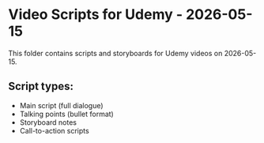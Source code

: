 # Video Scripts for Udemy - 2026-05-15

This folder contains scripts and storyboards for Udemy videos on 2026-05-15.

## Script types:
- Main script (full dialogue)
- Talking points (bullet format)
- Storyboard notes
- Call-to-action scripts

